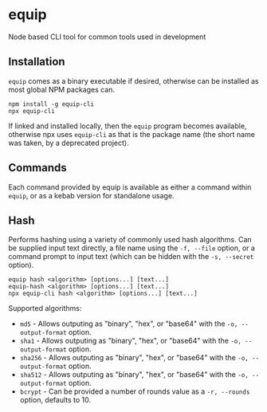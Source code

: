 # equip

Node based CLI tool for common tools used in development

## Installation

`equip` comes as a binary executable if desired, otherwise can be installed as most global NPM packages can.

```console
npm install -g equip-cli
npx equip-cli
```

If linked and installed locally, then the `equip` program becomes available, otherwise npx uses `equip-cli`
as that is the package name (the short name was taken, by a deprecated project).

## Commands

Each command provided by equip is available as either a command within `equip`, or as a kebab version for
standalone usage.

## Hash

Performs hashing using a variety of commonly used hash algorithms. Can be supplied input text directly, a
file name using the `-f, --file` option, or a command prompt to input text (which can be hidden with the
`-s, --secret` option).

```console
equip hash <algorithm> [options...] [text...]
equip-hash <algorithm> [options...] [text...]
npx equip-cli hash <algorithm> [options...] [text...]
```

Supported algorithms:

* `md5` - Allows outputing as "binary", "hex", or "base64" with the `-o, --output-format` option.
* `sha1` - Allows outputing as "binary", "hex", or "base64" with the `-o, --output-format` option.
* `sha256` - Allows outputing as "binary", "hex", or "base64" with the `-o, --output-format` option.
* `sha512` - Allows outputing as "binary", "hex", or "base64" with the `-o, --output-format` option.
* `bcrypt` - Can be provided a number of rounds value as a `-r, --rounds` option, defaults to 10.
